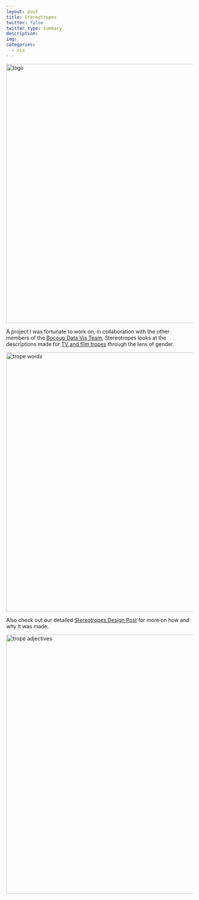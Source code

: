 ```yaml
---
layout: post
title: Stereotropes
twitter: false
twitter_type: summary
description:
img:
categories:
  - vis
---
```


<div class="center">
<a href="http://stereotropes.bocoup.com"><img class="center" src="http://vallandingham.me/images/stereotropes/logo-raster-medium.png" alt="logo" style="width:700px;"/></a>
</div>

A project I was fortunate to work on, in collaboration with the other members of the [Bocoup Data Vis Team](https://bocoup.com/datavis/), Stereotropes looks at the descriptions made for [TV and film tropes](http://tvtropes.org/pmwiki/pmwiki.php/Main/Trope) through the lens of gender.

<div class="center">
<a href="http://stereotropes.bocoup.com"><img class="center" src="http://vallandingham.me/images/stereotropes/trope-page-adjectives.png" alt="trope words" style="width:700px;"/></a>
</div>

Also check out our detailed [Stereotropes Design Post](https://bocoup.com/weblog/stereotropes-design/) for more on how and why it was made.

<div class="center">
<a href="http://stereotropes.bocoup.com"><img class="center" src="http://vallandingham.me/images/stereotropes/gender-visualization.png" alt="trope adjectives" style="width:700px;"/></a>
</div>
